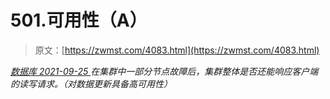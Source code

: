 <!--yml
category: 未分类
date: 0001-01-01 00:00:00
-->

# 501.可用性（A）

> 原文：[https://zwmst.com/4083.html](https://zwmst.com/4083.html)

   [ *数据库* ](https://zwmst.com/%e6%95%b0%e6%8d%ae%e5%ba%93)*[ <time datetime="2021-09-26T01:17:03+08:00"> 2021-09-25 </time> ](https://zwmst.com/4083.html)  在集群中一部分节点故障后，集群整体是否还能响应客户端的读写请求。（对数据更新具备高可用性）*